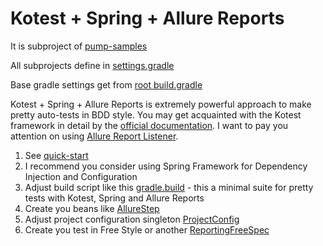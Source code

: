 Kotest + Spring + Allure Reports
=================================

It is subproject of [pump-samples](./../.) 

All subprojects define in [settings.gradle](./../settings.gradle)

Base gradle settings get from [root build.gradle](./../build.gradle)

Kotest + Spring + Allure Reports is extremely powerful approach to make pretty auto-tests in BDD style.
You may get acquainted with the Kotest framework in detail by the [official documentation](https://github.com/kotest/kotest/blob/master/doc/reference.md).
I want to pay you attention on using [Allure Report Listener](https://github.com/kochetkov-ma/kotest-allure).

1. See [quick-start](https://github.com/kochetkov-ma/kotest-allure#quick-start)
2. I recommend you consider using Spring Framework for Dependency Injection and Configuration
3. Adjust build script like this [gradle.build](build.gradle) - this a minimal suite for pretty tests with Kotest, Spring and Allure Reports
4. Create you beans like [AllureStep](src/test/kotlin/ru/iopump/kotest/AllureStep.kt)
5. Adjust project configuration singleton [ProjectConfig](src/test/kotlin/ru/iopump/kotest/ProjectConfig.kt)
6. Create you test in Free Style or another [ReportingFreeSpec](src/test/kotlin/ru/iopump/kotest/ReportingFreeSpec.kt)